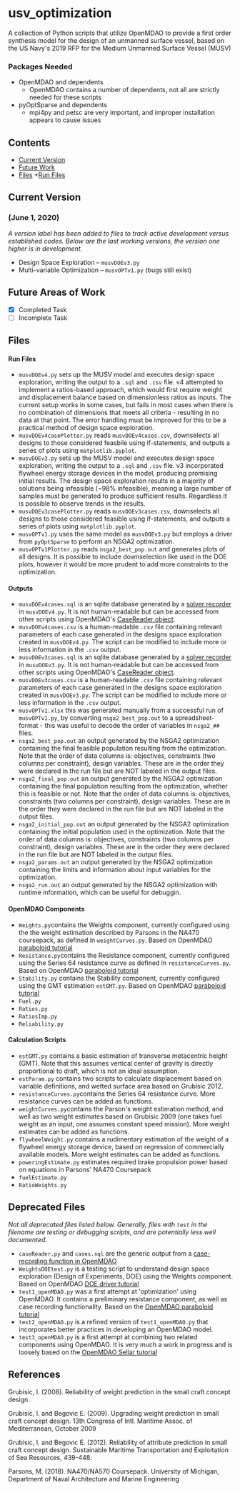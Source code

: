 # usv_optimization
A collection of Python scripts that utilize OpenMDAO to provide a first order synthesis model for the design of an unmanned surface vessel, based on the US Navy's 2019 RFP for the Medium Unmanned Surface Vessel (MUSV)

### Packages Needed
+ OpenMDAO and dependents
  + OpenMDAO contains a number of dependents, not all are strictly needed for these scripts
+ pyOptSparse and dependents
  + mpi4py and petsc are very important, and improper installation appears to cause issues

## Contents
+ [Current Version](#current-version)
+ [Future Work](#future-areas-of-work)
+ [Files](#files)
  +[Run Files](#run-files)

## Current Version 
### (June 1, 2020) 
*A version label has been added to files to track active development versus established codes.  Below are the last working versions, the version one higher is in development.*
+ Design Space Exploration – `musvDOEv3.py`
+ Multi-variable Optimization – `musvOPTv1.py` (bugs still exist)

## Future Areas of Work
- [x] Completed Task
- [ ] Incomplete Task

## Files
#### Run Files
+ `musvDOEv4.py` sets up the MUSV model and executes design space exploration, writing the output to a `.sql` and `.csv` file.  v4 attempted to implement a ratios-based approach, which would first require weight and displacement balance based on dimensionless ratios as inputs.  The current setup works in some cases, but fails in most cases when there is no combination of dimensions that meets all criteria - resulting in no data at that point.  The error handling must be improved for this to be a practical method of design space exploration.
+ `musvDOEv4casePlotter.py` reads `musvDOEv4cases.csv`, downselects all designs to those considered feasbile using if-statements, and outputs a series of plots using `matplotlib.pyplot`.  
+ `musvDOEv3.py` sets up the MUSV model and executes design space exploration, writing the output to a `.sql` and `.csv` file. v3 incorporated flywheel energy storage devices in the model, producing promising initial results.  The design space exploration results in a majority of solutions being infeasible (~98% infeasible), meaning a large number of samples must be generated to produce sufficient results.  Regardless it is possible to observe trends in the results.
+ `musvDOEv3casePlotter.py` reads `musvDOEv3cases.csv`, downselects all designs to those considered feasible using if-statements, and outputs a series of plots using `matplotlib.pyplot`.  
+ `musvOPTv1.py` uses the same model as `musvDOEv3.py` but employs a driver from `pyOptSparse` to perform an NSGA2 optimization.
+ `musvOPTv1Plotter.py` reads `nsga2_best_pop.out` and generates plots of all designs.  It is possible to include downselection like used in the DOE plots, however it would be more prudent to add more constraints to the optimization.
#### Outputs
+ `musvDOEv4cases.sql` is an sqlite database generated by a [solver recorder](http://openmdao.org/twodocs/versions/latest/features/recording/solver_options.html) in `musvDOEv4.py`.  It is not human-readable but can be accessed from other scripts using OpenMDAO's [CaseReader object](http://openmdao.org/twodocs/versions/latest/features/recording/case_reader.html).
+ `musvDOEv4cases.csv` is a human-readable `.csv` file containing relevant parameters of each case generated in the designs space exploration created in `musvDOEv4.py`.  The script can be modified to include more or less information in the `.csv` output.
+ `musvDOEv3cases.sql` is an sqlite database generated by a [solver recorder](http://openmdao.org/twodocs/versions/latest/features/recording/solver_options.html) in `musvDOEv3.py`.  It is not human-readable but can be accessed from other scripts using OpenMDAO's [CaseReader object](http://openmdao.org/twodocs/versions/latest/features/recording/case_reader.html).
+ `musvDOEv3cases.csv` is a human-readable `.csv` file containing relevant parameters of each case generated in the designs space exploration created in `musvDOEv3.py`.  The script can be modified to include more or less information in the `.csv` output.
+ `musvOPTv1.xlsx` this was generated manually from a successful run of `musvOPTv1.py`, by converting `nsga2_best_pop.out` to a spreadsheet-format - this was useful to decode the order of variables in `nsga2_##` files.
+ `nsga2_best_pop.out` an output generated by the NSGA2 optimization containing the final feasible population resulting from the optimization.  Note that the order of data columns is: objectives, constraints (two columns per constraint), design variables.  These are in the order they were declared in the run file but are NOT labeled in the output files.
+ `nsga2_final_pop.out` an output generated by the NSGA2 optimization containing the final population resulting from the optimization, whether this is feasible or not.  Note that the order of data columns is: objectives, constraints (two columns per constraint), design variables.  These are in the order they were declared in the run file but are NOT labeled in the output files.
+ `nsga2_initial_pop.out` an output generated by the NSGA2 optimization containing the initial population used in the optimization.  Note that the order of data columns is: objectives, constraints (two columns per constraint), design variables.  These are in the order they were declared in the run file but are NOT labeled in the output files.
+ `nsga2_params.out` an output generated by the NSGA2 optimization containing the limits and information about input variables for the optimization.
+ `nsga2_run.out` an output generated by the NSGA2 optimization with runtime information, which can be useful for debuggin.
#### OpenMDAO Components
+ `Weights.py`contains the Weights component, currently configured using the the weight estimation described by Parsons in the NA470 coursepack, as defined in `weightCurves.py`.  Based on OpenMDAO [paraboloid tutorial](http://openmdao.org/twodocs/versions/latest/basic_guide/first_analysis.html)
+ `Resistance.py`contains the Resistance component, currently configured using the Series 64 resistance curve as defined in `resistanceCurves.py`.  Based on OpenMDAO [paraboloid tutorial](http://openmdao.org/twodocs/versions/latest/basic_guide/first_analysis.html)
+ `Stability.py` contains the Stability component, currently configured using the GMT estimation `estGMT.py`.  Based on OpenMDAO [paraboloid tutorial](http://openmdao.org/twodocs/versions/latest/basic_guide/first_analysis.html)
+ `Fuel.py`
+ `Ratios.py`
+ `RatiosImp.py`
+ `Reliability.py`
#### Calculation Scripts
+ `estGMT.py` contains a basic estimation of transverse metacentric height (GMT).  Note that this assumes vertical center of gravity is directly proportional to draft, which is not an ideal assumption.
+ `estParam.py` contains two scripts to calculate displacement based on variable definitions, and wetted surface area based on Grubisic 2012.
+ `resistanceCurves.py`contains the Series 64 resistance curve.  More resistance curves can be added as functions.
+ `weightCurves.py`contains the Parson's weight estimation method, and well as two weight estimates based on Grubisic 2009 (one takes fuel weight as an input, one assumes constant speed mission).  More weight estimates can be added as functions.
+ `flywheelWeight.py` contains a rudimentary estimation of the weight of a flywheel energy storage device, based on regression of commercially available models.  More weight estimates can be added as functions.
+ `poweringEstimate.py` estimates required brake propulsion power based on equations in Parsons' NA470 Coursepack
+ `fuelEstimate.py`
+ `RatioWeights.py`


## Deprecated Files
*Not all deprecated files listed below. Generally, files with `test` in the filename are testing or debugging scripts, and are potentially less well documented.*
+ `caseReader.py` and `cases.sql` are the generic output from a [case-recording function in OpenMDAO](http://openmdao.org/twodocs/versions/latest/basic_guide/basic_recording.html)
+ `WeightsDOEtest.py` is a testing script to understand design space exploration (Design of Experiments, DOE) using the Weights component.  Based on OpenMDAO [DOE driver tutorial](http://openmdao.org/twodocs/versions/latest/features/building_blocks/drivers/doe_driver.html)
+ `test1_openMDAO.py` was a first attempt at 'optimization' using OpenMDAO.  It contains a preliminary resistance component, as well as case recording functionality.  Based on the [OpenMDAO paraboloid tutorial](http://openmdao.org/twodocs/versions/latest/basic_guide/first_optimization.html)
+ `test2_openMDAO.py` is a refined version of `test1_openMDAO.py` that incorporates better practices in developing an OpenMDAO model.
+ `test3_openMDAO.py` is a first attempt at combining two related components using OpenMDAO.  It is very much a work in progress and is loosely based on the [OpenMDAO Sellar tutorial](http://openmdao.org/twodocs/versions/latest/basic_guide/sellar.html)

## References
Grubisic, I. (2008).
Reliability of weight prediction in the small craft concept design.

Grubisic, I. and Begovic E. (2009).
Upgrading weight prediction in small craft concept design.
13th Congress of Intl. Maritime Assoc. of Mediterranean, October 2009

Grubisic, I. and Begovic E. (2012).
Reliability of attribute prediction in small craft concept design.
Sustainable Maritime Transportation and Exploitation of Sea Resources, 439-448.

Parsons, M. (2018).
NA470/NA570 Coursepack.
University of Michigan, Department of Naval Architecture and Marine Engineering
